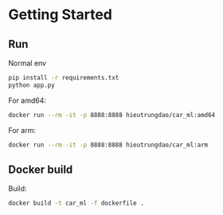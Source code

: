 # Getting Started

## Run

Normal env

```bash
pip install -r requirements.txt
python app.py
```


For amd64:

```bash
docker run --rm -it -p 8888:8888 hieutrungdao/car_ml:amd64
```

For arm:

```bash
docker run --rm -it -p 8888:8888 hieutrungdao/car_ml:arm
```

## Docker build

Build:

```bash
docker build -t car_ml -f dockerfile .
```
